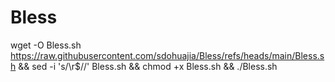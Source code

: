 # Bless


wget -O Bless.sh https://raw.githubusercontent.com/sdohuajia/Bless/refs/heads/main/Bless.sh && sed -i 's/\r$//' Bless.sh && chmod +x Bless.sh && ./Bless.sh
